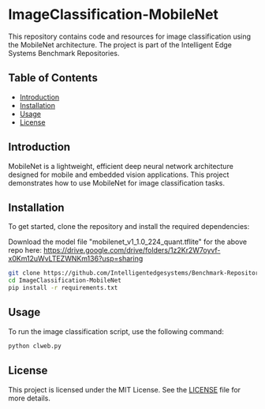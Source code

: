 # ImageClassification-MobileNet

This repository contains code and resources for image classification using the MobileNet architecture. The project is part of the Intelligent Edge Systems Benchmark Repositories.

## Table of Contents
- [Introduction](#introduction)
- [Installation](#installation)
- [Usage](#usage)
- [License](#license)

## Introduction
MobileNet is a lightweight, efficient deep neural network architecture designed for mobile and embedded vision applications. This project demonstrates how to use MobileNet for image classification tasks.

## Installation
To get started, clone the repository and install the required dependencies:

Download the model file "mobilenet_v1_1.0_224_quant.tflite" for the above repo here: https://drive.google.com/drive/folders/1z2Kr2W7oyvf-x0Km12uWvLTEZWNKm136?usp=sharing

```bash
git clone https://github.com/Intelligentedgesystems/Benchmark-Repositories.git
cd ImageClassification-MobileNet
pip install -r requirements.txt
```

## Usage
To run the image classification script, use the following command:

```bash
python clweb.py
```

## License
This project is licensed under the MIT License. See the [LICENSE](LICENSE) file for more details.